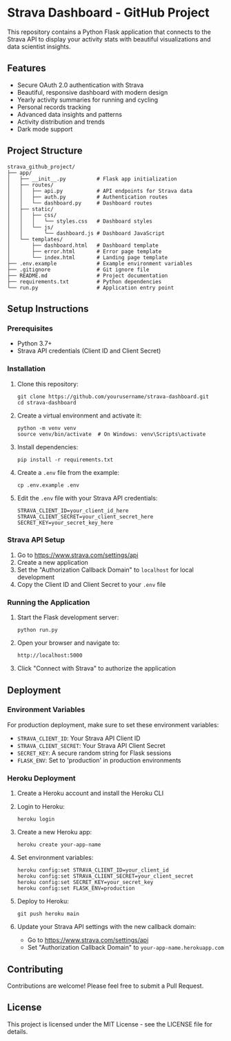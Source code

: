 # Strava Dashboard - GitHub Project

This repository contains a Python Flask application that connects to the Strava API to display your activity stats with beautiful visualizations and data scientist insights.

## Features

- Secure OAuth 2.0 authentication with Strava
- Beautiful, responsive dashboard with modern design
- Yearly activity summaries for running and cycling
- Personal records tracking
- Advanced data insights and patterns
- Activity distribution and trends
- Dark mode support

## Project Structure

```
strava_github_project/
├── app/
│   ├── __init__.py          # Flask app initialization
│   ├── routes/
│   │   ├── api.py           # API endpoints for Strava data
│   │   ├── auth.py          # Authentication routes
│   │   └── dashboard.py     # Dashboard routes
│   ├── static/
│   │   ├── css/
│   │   │   └── styles.css   # Dashboard styles
│   │   └── js/
│   │       └── dashboard.js # Dashboard JavaScript
│   └── templates/
│       ├── dashboard.html   # Dashboard template
│       ├── error.html       # Error page template
│       └── index.html       # Landing page template
├── .env.example             # Example environment variables
├── .gitignore               # Git ignore file
├── README.md                # Project documentation
├── requirements.txt         # Python dependencies
└── run.py                   # Application entry point
```

## Setup Instructions

### Prerequisites

- Python 3.7+
- Strava API credentials (Client ID and Client Secret)

### Installation

1. Clone this repository:
   ```
   git clone https://github.com/yourusername/strava-dashboard.git
   cd strava-dashboard
   ```

2. Create a virtual environment and activate it:
   ```
   python -m venv venv
   source venv/bin/activate  # On Windows: venv\Scripts\activate
   ```

3. Install dependencies:
   ```
   pip install -r requirements.txt
   ```

4. Create a `.env` file from the example:
   ```
   cp .env.example .env
   ```

5. Edit the `.env` file with your Strava API credentials:
   ```
   STRAVA_CLIENT_ID=your_client_id_here
   STRAVA_CLIENT_SECRET=your_client_secret_here
   SECRET_KEY=your_secret_key_here
   ```

### Strava API Setup

1. Go to https://www.strava.com/settings/api
2. Create a new application
3. Set the "Authorization Callback Domain" to `localhost` for local development
4. Copy the Client ID and Client Secret to your `.env` file

### Running the Application

1. Start the Flask development server:
   ```
   python run.py
   ```

2. Open your browser and navigate to:
   ```
   http://localhost:5000
   ```

3. Click "Connect with Strava" to authorize the application

## Deployment

### Environment Variables

For production deployment, make sure to set these environment variables:

- `STRAVA_CLIENT_ID`: Your Strava API Client ID
- `STRAVA_CLIENT_SECRET`: Your Strava API Client Secret
- `SECRET_KEY`: A secure random string for Flask sessions
- `FLASK_ENV`: Set to 'production' in production environments

### Heroku Deployment

1. Create a Heroku account and install the Heroku CLI
2. Login to Heroku:
   ```
   heroku login
   ```

3. Create a new Heroku app:
   ```
   heroku create your-app-name
   ```

4. Set environment variables:
   ```
   heroku config:set STRAVA_CLIENT_ID=your_client_id
   heroku config:set STRAVA_CLIENT_SECRET=your_client_secret
   heroku config:set SECRET_KEY=your_secret_key
   heroku config:set FLASK_ENV=production
   ```

5. Deploy to Heroku:
   ```
   git push heroku main
   ```

6. Update your Strava API settings with the new callback domain:
   - Go to https://www.strava.com/settings/api
   - Set "Authorization Callback Domain" to `your-app-name.herokuapp.com`

## Contributing

Contributions are welcome! Please feel free to submit a Pull Request.

## License

This project is licensed under the MIT License - see the LICENSE file for details.
